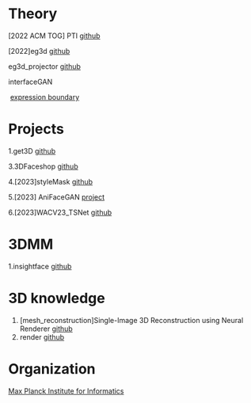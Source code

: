 # Theory

[2022 ACM TOG] PTI [github](https://github.com/danielroich/PTI)

[2022]eg3d [github](https://github.com/NVlabs/eg3d) 

eg3d_projector [github](https://github.com/oneThousand1000/EG3D-projector)

interfaceGAN

​         [expression boundary](https://github.com/genforce/idinvert)

# Projects

1.get3D [github](https://github.com/nv-tlabs/GET3D)

3.3DFaceshop [github](https://github.com/junshutang/3DFaceShop)

4.[2023]styleMask [github](https://github.com/StelaBou/StyleMask)

5.[2023]  AniFaceGAN [project](https://yuewuhkust.github.io/AniFaceGAN/) 

6.[2023]WACV23_TSNet [github](https://github.com/nihaomiao/WACV23_TSNet)



# 3DMM

1.insightface [github](https://github.com/deepinsight/insightface/tree/master/reconstruction/PBIDR) 



# 3D knowledge

1. [mesh_reconstruction]Single-Image 3D Reconstruction using Neural Renderer [github](https://github.com/hiroharu-kato/mesh_reconstruction)
2. render [github](https://github.com/ssloy/tinyrenderer)

   

# Organization

[Max Planck Institute for Informatics](https://vcai.mpi-inf.mpg.de/VCAI_Projects.html)



